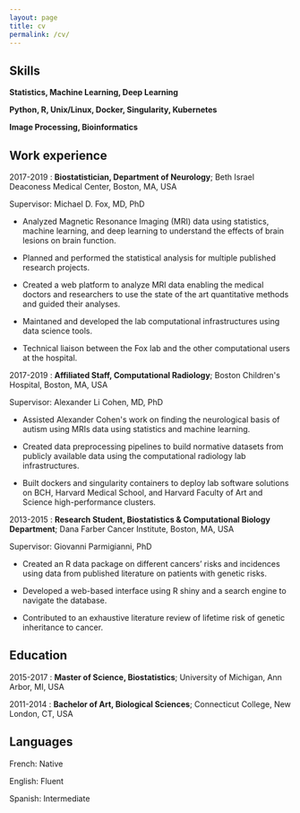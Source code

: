 ```yaml
---
layout: page
title: cv
permalink: /cv/
---
```


Skills
-------

**Statistics, Machine Learning, Deep Learning**

**Python, R, Unix/Linux, Docker, Singularity, Kubernetes**

**Image Processing,  Bioinformatics**


Work experience
----------------

2017-2019
: **Biostatistician, Department of Neurology**; Beth Israel Deaconess Medical Center, Boston, MA, USA

Supervisor: Michael D. Fox, MD, PhD


- Analyzed Magnetic Resonance Imaging (MRI) data using statistics, machine learning, and deep learning to understand the effects of brain lesions on brain function.

- Planned and performed the statistical analysis for multiple published research projects.

- Created a web platform to analyze MRI data enabling the medical doctors and researchers to use the state of the art quantitative methods and guided their analyses.

- Maintaned and developed the lab computational infrastructures using data science tools.

- Technical liaison between the Fox lab and the other computational users at the hospital.

2017-2019
: **Affiliated Staff, Computational Radiology**; Boston Children's Hospital, Boston, MA, USA

Supervisor: Alexander Li Cohen, MD, PhD

- Assisted Alexander Cohen's work on finding the neurological basis of autism using MRIs data using statistics and machine learning.

- Created data preprocessing pipelines to build normative datasets from publicly available data using the computational radiology lab infrastructures.

- Built dockers and singularity containers to deploy lab software solutions on BCH, Harvard Medical School, and Harvard Faculty of Art and Science high-performance clusters.


2013-2015
: **Research Student, Biostatistics & Computational Biology Department**; Dana Farber Cancer Institute, Boston, MA, USA

Supervisor: Giovanni Parmigianni, PhD

- Created an R data package on different cancers’ risks and incidences using data from published literature on patients with genetic risks.

- Developed a web-based interface using R shiny and a search engine to navigate the database.

- Contributed to an exhaustive literature review of lifetime risk of genetic inheritance to cancer.




Education
---------

2015-2017
:   **Master of Science, Biostatistics**; University of Michigan, Ann Arbor, MI, USA


2011-2014
:   **Bachelor of Art, Biological Sciences**; Connecticut College, New London, CT, USA


Languages
---------

French: Native

English: Fluent

Spanish: Intermediate
